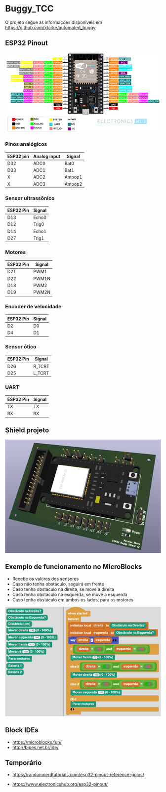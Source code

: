 # Buggy_TCC

O projeto segue as informações disponíveis em https://github.com/xtarke/automated_buggy

## ESP32 Pinout

![ESP32 Pinout](./images/ESP32_Pinout.jpg "ESP32 Pinout")

### Pinos analógicos

| ESP32 pin | Analog input | Signal |
| --------- | ------------ | ------ |
| D32       | ADC0         | Bat0   |
| D33       | ADC1         | Bat1   |
| X         | ADC2         | Ampop1 |
| X         | ADC3         | Ampop2 |

### Sensor ultrassônico

| ESP32 Pin | Signal |
| --------- | ------ |
| D13       | Echo0  |
| D12       | Trig0  |
| D14       | Echo1  |
| D27       | Trig1  |

### Motores

| ESP32 Pin | Signal |
| --------- | ------ |
| D21       | PWM1   |
| D22       | PWM1N  |
| D18       | PWM2   |
| D19       | PWM2N  |

### Encoder de velocidade

| ESP32 Pin | Signal |
| --------- | ------ |
| D2        | D0     |
| D4        | D1     |

### Sensor ótico

| ESP32 Pin | Signal |
| --------- | ------ |
| D26       | R_TCRT |
| D25       | L_TCRT |

### UART

| ESP32 Pin | Signal |
| --------- | ------ |
| TX        | TX     |
| RX        | RX     |

## Shield projeto

![Shield](./images/shield.png "Shield")

## Exemplo de funcionamento no MicroBlocks

- Recebe os valores dos sensores
- Caso não tenha obstáculo, seguirá em frente
- Caso tenha obstáculo na direita, se move a direita
- Caso tenha obstáculo na esquerda, se move a esquerda
- Caso tenha obstáculo em ambos os lados, para os motores

![Seguir Linha](./images/Exemplo%20seguidor%20de%20linha.png "Seguir Linha")

## Block IDEs

- https://microblocks.fun/
- http://bipes.net.br/ide/

## Temporário

- https://randomnerdtutorials.com/esp32-pinout-reference-gpios/

- https://www.electronicshub.org/esp32-pinout/
